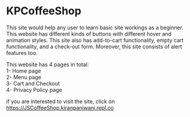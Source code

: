 # KPCoffeeShop
This site would help any user to learn basic site workings as a beginner. This website has different kinds of buttons with different hover and animation styles. This site also has add-to-cart functionality, empty cart functionality, and a check-out form. Moreover, this site consists of alert features too.

This website has 4 pages in total: <br>
1- Home page <br>
2- Menu page <br>
3- Cart and Checkout <br>
4- Privacy Policy page <br>

if you are interested to visit the site, click on https://JSCoffeeShop.kiranpanjwani.repl.co
